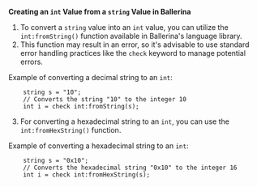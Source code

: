 **Creating an `int` Value from a `string` Value in Ballerina**

1. To convert a `string` value into an `int` value, you can utilize the `int:fromString()` function available in Ballerina's language library.
2. This function may result in an error, so it's advisable to use standard error handling practices like the `check` keyword to manage potential errors.

Example of converting a decimal string to an `int`:

```ballerina
    string s = "10";
    // Converts the string "10" to the integer 10
    int i = check int:fromString(s); 
```

3. For converting a hexadecimal string to an `int`, you can use the `int:fromHexString()` function.

Example of converting a hexadecimal string to an `int`:

```ballerina
    string s = "0x10";
    // Converts the hexadecimal string "0x10" to the integer 16
    int i = check int:fromHexString(s); 
``` 
